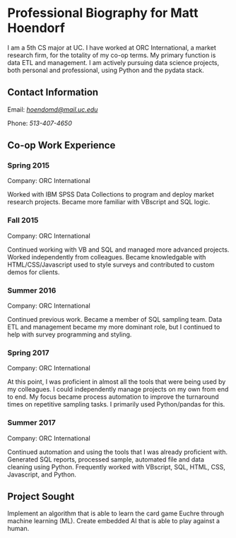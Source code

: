 # Professional Biography for Matt Hoendorf

I am a 5th CS major at UC. I have worked at ORC International, a market research firm, for the totality of my co-op terms. My primary function is data ETL and management. I am actively pursuing data science projects, both personal and professional, using Python and the pydata stack. 

## Contact Information

Email: *hoendomd@mail.uc.edu*

Phone: *513-407-4650*

## Co-op Work Experience
### Spring 2015

Company: ORC International

Worked with IBM SPSS Data Collections to program and deploy market research projects. Became more familiar with VBscript and SQL logic.

### Fall 2015

Company: ORC International

Continued working with VB and SQL and managed more advanced projects. Worked independently from colleagues. Became knowledgable with HTML/CSS/Javascript used to style surveys and contributed to custom demos for clients. 

### Summer 2016

Company: ORC International

Continued previous work. Became a member of SQL sampling team. Data ETL and management became my more dominant role, but I continued to help with survey programming and styling.

### Spring 2017

Company: ORC International

At this point, I was proficient in almost all the tools that were being used by my colleagues. I could independently manage projects on my own from end to end. My focus became process automation to improve the turnaround times on repetitive sampling tasks. I primarily used Python/pandas for this. 

### Summer 2017

Company: ORC International

Continued automation and using the tools that I was already proficient with. Generated SQL reports, processed sample, automated file and data cleaning using Python. Frequently worked with VBscript, SQL, HTML, CSS, Javascript, and Python. 

## Project Sought
Implement an algorithm that is able to learn the card game Euchre through machine learning (ML). Create embedded AI that is able to play against a human.